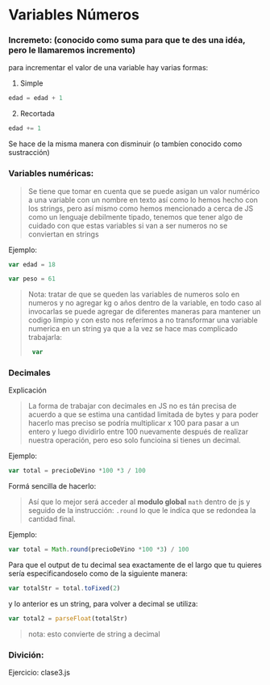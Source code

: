 # Variables Números	
### Incremeto: (conocido como suma para que te des una idéa, pero le llamaremos incremento)

para incrementar el valor de una variable hay varias formas:

1. Simple
```js 
edad = edad + 1 
```

2. Recortada
```js 
edad += 1 
```

Se hace de la misma manera con disminuir (o tambíen conocido como sustracción)

### Variables numéricas:
> Se tiene que tomar en cuenta que se puede asigan un valor numérico a una variable con un nombre en texto así como lo hemos hecho con los strings, pero así mismo como hemos mencionado a cerca de JS como un lenguaje debilmente tipado, tenemos que tener algo de cuidado con que estas variables si van a ser numeros no se conviertan en strings

Ejemplo:

```js 
var edad = 18

var peso = 61
```

>Nota: tratar de que se queden las variables de numeros solo en numeros y no agregar kg o años dentro de la variable, en todo caso al invocarlas se puede agregar de diferentes maneras para mantener un codigo limpio y con esto nos referimos a no transformar una variable numerica en un string ya que a la vez se hace mas complicado trabajarla:
>```js 
>  var 
>```
### Decimales
Explicación
> La forma de trabajar con decimales en JS no es tán precisa de acuerdo a que se estima una cantidad limitada de bytes y para poder hacerlo mas preciso se podría multiplicar x 100 para pasar a un entero y luego dividirlo entre 100 nuevamente después de realizar nuestra operación, pero eso solo funcioina si tienes un decimal.

Ejemplo:
```js
var total = precioDeVino *100 *3 / 100
```

Formá sencilla de hacerlo:
>   Así que lo mejor será acceder al **modulo global** ```math``` dentro de js y seguido de la instrucción: ```.round``` lo que le indíca que se redondea la cantidad final.
 
Ejemplo:
```js
var total = Math.round(precioDeVino *100 *3) / 100
```

Para que el output de tu decimal sea exactamente de el largo que tu quieres sería especificandoselo como de la siguiente manera:
```js
var totalStr = total.toFixed(2)
```
 y lo anterior es un string, para volver a decimal se utiliza:
 ```js 
 var total2 = parseFloat(totalStr) 
 ```
> nota: esto convierte de string a decimal

### Divición:


Ejercicio: clase3.js


